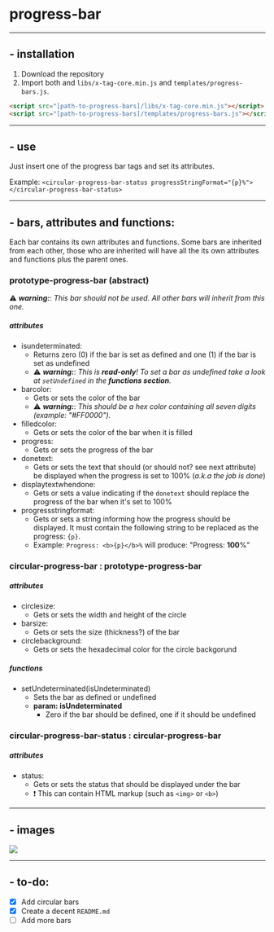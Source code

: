 # progress-bar
* * *
## - installation

1. Download the repository
2. Import both and `libs/x-tag-core.min.js` and `templates/progress-bars.js`.

```html
<script src="[path-to-progress-bars]/libs/x-tag-core.min.js"></script>
<script src="[path-to-progress-bars]/templates/progress-bars.js"></script>
```
* * *
## - use
Just insert one of the progress bar tags and set its attributes. 

Example:
`<circular-progress-bar-status progressStringFormat="{p}%"></circular-progress-bar-status>`


* * *


## - bars, attributes and functions:
Each bar contains its own attributes and functions. Some bars are inherited from each other, those who are inherited will have all the its own attributes and functions plus the parent ones.

### prototype-progress-bar (abstract)
:warning: **_warning:_**: _This bar should not be used. All other bars will inherit from this one._

##### attributes
* isundeterminated: <br/>
	* Returns zero (0) if the bar is set as defined and one (1) if the bar is set as undefined
	* :warning: **_warning:_**: _This is **read-only**! To set a bar as undefined take a look at `setUndefined` in the **functions section**._
* barcolor: <br/>
	* Gets or sets the color of the bar
	* :warning: **_warning:_**: _This should be a hex color containing all seven digits (example: "#FF0000")._
* filledcolor: <br/>
	* Gets or sets the color of the bar when it is filled
* progress: <br/>
	* Gets or sets the progress of the bar
* donetext: <br/>
	* Gets or sets the text that should (or should not? see next attribute) be displayed when the progress is set to 100% (_a.k.a the job is done_)
* displaytextwhendone: <br/>
	* Gets or sets a value indicating if the `donetext` should replace the progress of the bar when it's set to 100%
* progressstringformat: <br/>
	* Gets or sets a string informing how the progress should be displayed. It must contain the following string to be replaced as the progress: `{p}`.
	* Example: `Progress: <b>{p}</b>%` will produce: "Progress: **100**%"

### circular-progress-bar : prototype-progress-bar
##### attributes
* circlesize: <br/>
	* Gets or sets the width and height of the circle
* barsize: <br/>
	* Gets or sets the size (thickness?) of the bar
* circlebackground: <br/>
	* Gets or sets the hexadecimal color for the circle backgorund
##### functions
* setUndeterminated(isUndeterminated)
    * Sets the bar as defined or undefined
    * **param: isUndeterminated**
        * Zero if the bar should be defined, one if it should be undefined

### circular-progress-bar-status : circular-progress-bar
##### attributes
* status: <br/>
	* Gets or sets the status that should be displayed under the bar
	* :heavy_exclamation_mark: This can contain HTML markup (such as `<img>` or `<b>`)
* * *

## - images
![](http://i.imgur.com/5SO5YP9.gif)

* * *

## - to-do: 
- [x] Add circular bars
- [X] Create a decent `README.md`
- [ ] Add more bars
